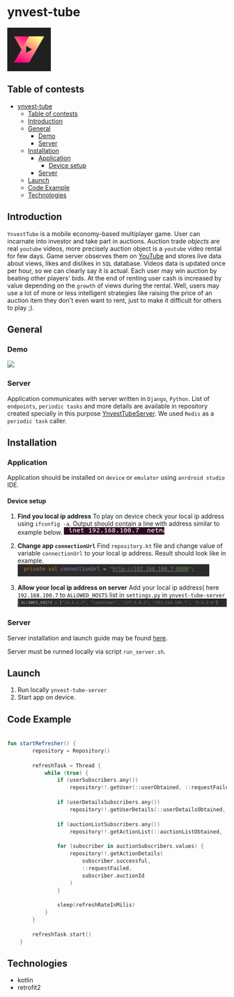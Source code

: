 # ynvest-tube

<div align="center" style="display: flex;flex-direction: row">
  <img src="ynvest_tube/app/src/main/ynvest_tube_logo-playstore.png" width="100"/>
</div>

## Table of contests

- [ynvest-tube](#ynvest-tube)
  - [Table of contests](#table-of-contests)
  - [Introduction](#introduction)
  - [General](#general)
    - [Demo](#demo)
    - [Server](#server)
  - [Installation](#installation)
    - [Application](#application)
      - [Device setup](#device-setup)
    - [Server](#server-1)
  - [Launch](#launch)
  - [Code Example](#code-example)
  - [Technologies](#technologies)

## Introduction

`YnvestTube` is a mobile economy-based multiplayer game. User can incarnate into investor and take part in auctions.
Auction trade _objects_ are real `youtube` videos, more precisely auction object is a `youtube` video rental for few
days. Game server observes them on [YouTube](https://www.youtube.com) and stores live data about views, likes and
dislikes in `SQL` database. Videos data is updated once per hour, so we can clearly say it is actual. Each user may win
auction by beating other players' bids. At the end of renting user cash is increased by value depending on the `growth`
of views during the rental. Well, users may use a lot of more or less intelligent strategies like raising the price of
an auction item they don't even want to rent, just to make it difficult for others to play ;).

## General

### Demo
  
![](images/ynvest_tube_demo.gif)

### Server

Application communicates with server written in `Django`, `Python`. List of `endpoints`, `periodic tasks` and more details are
available in repository created specially in this
purpose [YnvestTubeServer](https://github.com/sqoshi/ynvest-tube-server).
We used `Redis` as a `periodic task` caller.


## Installation
### Application
Application should be installed on `device` or `emulator` using `anrdroid studio` IDE.

#### Device setup

1. **Find you local ip address**
    To play on device check your local ip address using 
    `ifconfig -a`. Output should contain a line with address similar to example below.
    ![picture 1](images/a0425670112487fb07d0f7311792a6c1072a9a555d2ec2941f6448db31e68071.png)  

2. **Change app `connectionUrl`**
   Find `repository.kt` file and change value of variable `connectionUrl` to your local ip address.
   Result should look like in example.
   ![picture 3](images/f6e2a78514e3c73cf38e8dcda191596e825aca1af23d8664126508d173fe3834.png)  


3. **Allow your local ip address on server**
   Add your local ip address( here `192.168.100.7` to `ALLOWED_HOSTS`   list in `settings.py` in `ynvest-tube-server`
   ![picture 2](images/7884928d9b4a850fdf74503f357f881ef97a4305764d9c4539e26b5baa182b8d.png)  

   

### Server
Server installation and launch guide may be found [here](https://github.com/sqoshi/ynvest-tube-server/#installation).

Server must be runned locally via script `run_server.sh`.

## Launch
1. Run locally `ynvest-tube-server`
2. Start app on device.

## Code Example
```kotlin

fun startRefresher() {
        repository = Repository()

        refreshTask = Thread {
            while (true) {
                if (userSubscribers.any())
                    repository!!.getUser(::userObtained, ::requestFailed)

                if (userDetailsSubscribers.any())
                    repository!!.getUserDetails(::userDetailsObtained, ::requestFailed)

                if (auctionListSubscribers.any())
                    repository!!.getActionList(::auctionListObtained, ::requestFailed)

                for (subscriber in auctionSubscribers.values) {
                    repository!!.getActionDetails(
                        subscriber.successful,
                        ::requestFailed,
                        subscriber.auctionId
                    )
                }

                sleep(refreshRateInMilis)
            }
        }

        refreshTask.start()
    }

```

## Technologies

- kotlin
- retrofit2



